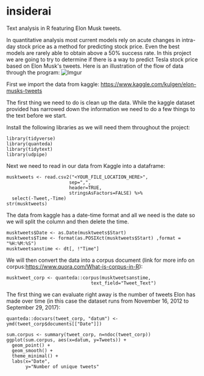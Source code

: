 # insiderai
Text analysis in R featuring Elon Musk tweets.

In quantitative analysis most current models rely on acute changes in intra-day stock price as a method for predicting stock price. Even the best models are rarely able to obtain above a 50% success rate. In this project we are going to try to determine if there is a way to predict Tesla stock price based on Elon Musk's tweets. Here is an illustration of the flow of data through the program:
![Imgur](https://i.imgur.com/jHnPgrw.jpg)

First we import the data from kaggle: https://www.kaggle.com/kulgen/elon-musks-tweets

The first thing we need to do is clean up the data. While the kaggle dataset provided has narrowed down the information we need to do a few things to the text before we start. 

Install the following libraries as we will need them throughout the project:
```
library(tidyverse)
library(quanteda)
library(tidytext)
library(udpipe)
```
Next we need to read in our data from Kaggle into a dataframe:
```
musktweets <- read.csv2("<YOUR_FILE_LOCATION_HERE>", 
                       sep=",", 
                       header=TRUE, 
                       stringsAsFactors=FALSE) %>%
  select(-Tweet,-Time)
str(musktweets)
```
The data from kaggle has a date-time format and all we need is the date so we will split the column and then delete the time.
```
musktweets$Date <- as.Date(musktweets$Start) 
musktweets$Time <- format(as.POSIXct(musktweets$Start) ,format = "%H:%M:%S")
musktweetsanstime <- dt[, !"Time"]
```
We will then convert the data into a corpus document (link for more info on corpus:https://www.quora.com/What-is-corpus-in-R):
```
musktweet_corp <- quanteda::corpus(musktweetsanstime, 
                               text_field="Tweet_Text")
```
The first thing we can evaluate right away is the number of tweets Elon has made over time (in this case the dataset runs from November 16, 2012 to September 29, 2017):
```
quanteda::docvars(tweet_corp, "datum") <- ymd(tweet_corp$documents[["Date"]])

sum.corpus <- summary(tweet_corp, n=ndoc(tweet_corp))
ggplot(sum.corpus, aes(x=datum, y=Tweets)) +
  geom_point() +
  geom_smooth() +
  theme_minimal() + 
  labs(x="Date", 
       y="Number of unique tweets"
 ```
 

